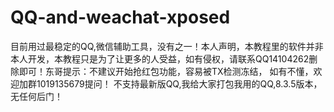 # QQ-and-weachat-xposed
目前用过最稳定的QQ,微信辅助工具，没有之一！本人声明，本教程里的软件并非本人开发，本教程只是为了让更多的人受益，如有侵权，请联系QQ14104262删除即可！东哥提示：不建议开始抢红包功能，容易被TX检测冻结，
如有不懂，欢迎加群1019135679提问！
不支持最新版QQ,我给大家打包我用的QQ,8.3.5版本，无任何后门！
